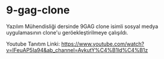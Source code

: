 # 9-gag-clone

Yazılım Mühendisliği dersinde 9GAG clone isimli sosyal medya uygulamasının clone'u geröekleştirilmeye çalışıldı.

Youtube Tanıtım Linki: https://www.youtube.com/watch?v=IFeuAP5Ia94&ab_channel=AykutY%C4%B1ld%C4%B1z
